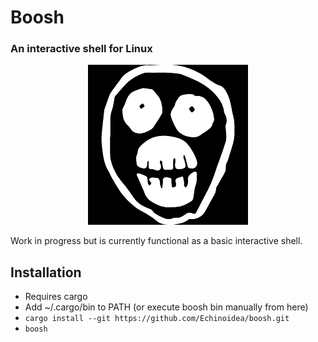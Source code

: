 # Boosh
### An interactive shell for Linux

<p align="center">
    <img src="https://github.com/Echinoidea/boosh/blob/master/docs/github/images/boosh-logo.png" alt="boosh logo" width="256" height="256"/>
</p>

Work in progress but is currently functional as a basic interactive shell.

## Installation
- Requires cargo
- Add ~/.cargo/bin to PATH (or execute boosh bin manually from here)
- `cargo install --git https://github.com/Echinoidea/boosh.git`
- `boosh`
